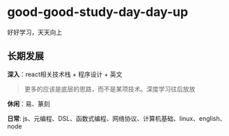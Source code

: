 # good-good-study-day-day-up
好好学习，天天向上

## 长期发展
  
  **深入**：react相关技术栈 + 程序设计 + 英文

  > 更多的应该是底层的思路，而不是某项技术。深度学习往后放放

  **休闲**：易、篆刻

  **日常**: js、元编程、DSL、函数式编程、网络协议、计算机基础、linux、english、node
